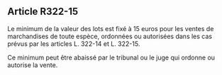 Article R322-15
----
Le minimum de la valeur des lots est fixé à 15 euros pour les ventes de
marchandises de toute espèce, ordonnées ou autorisées dans les cas prévus par
les articles L. 322-14 et L. 322-15.

Ce minimum peut être abaissé par le tribunal ou le juge qui ordonne ou autorise
la vente.
